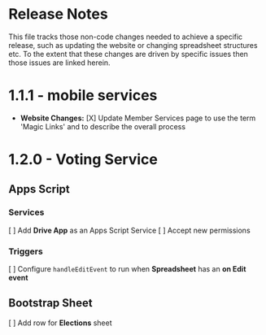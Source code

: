 # Release Notes
This file tracks those non-code changes needed to achieve a specific release, such as updating the website or changing spreadsheet structures etc. 
To the extent that these changes are driven by specific issues then those issues are linked herein.

# 1.1.1 - mobile services
* **Website Changes:**
  [X] Update Member Services page to use the term 'Magic Links' and to describe the overall process

# 1.2.0 - Voting Service
## Apps Script
### Services
  [ ] Add **Drive App** as an Apps Script Service
  [ ] Accept new permissions
### Triggers
  [ ] Configure `handleEditEvent` to run when **Spreadsheet** has an **on Edit event**
## Bootstrap Sheet
  [ ] Add row for **Elections** sheet
